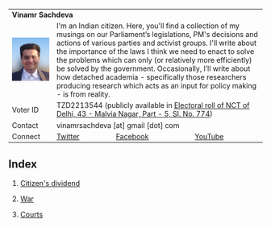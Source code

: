 <table>
  <tr> 
    <td colspan = "4"><b>Vinamr Sachdeva</b></td>
    <tr>
      <td><img src="vinamr.png"></td>
      <td colspan = "3"> I'm an Indian citizen. Here, you'll find a collection of my musings on our Parliament’s legislations, PM's decisions and actions of various parties and activist groups. I'll write about the importance of the laws I think we need to enact to solve the problems which can only (or relatively more efficiently) be solved by the government. Occasionally, I’ll write about how detached academia - specifically those researchers producing research which acts as an input for policy making - is from reality.</td>
  </tr>
  <tr>
    <td>Voter ID</td>
    <td colspan = "3">TZD2213544 (publicly available in <a href = "https://ceodelhi.gov.in/ElectoralRoll2020/validateUser.aspx?id=VxfPPJbcjRIyAov/qOxx37RCqZSEMYVZzh0KzH6aD38=">Electoral roll of NCT of Delhi, 43 - Malvia Nagar, Part - 5, SI. No. 774</a>)</td>
  </tr>
  <tr>
    <td>Contact</td>
    <td colspan = "3">vinamrsachdeva [at] gmail [dot] com</td>
  </tr>
  <tr>
    <td>Connect</td>
    <td><a href = "https://twitter.com/vinamrsachdeva">Twitter</a></td>
    <td><a href = "https://facebook.com/vinamr.sachdeva.7">Facebook</a></td>
    <td><a href = "https://www.youtube.com/channel/UC8hW40QHDk682Cc2hljgSQA">YouTube</a></td>
  </tr>
  </tr>
</table>

## Index

1. <a href = "https://vinamrsachdeva.github.io/citizens-dividend/">Citizen's dividend</a>

2. <a href = "https://vinamrsachdeva.github.io/military/">War</a>

3. <a href = "https://vinamrsachdeva.github.io/courts/">Courts</a>
